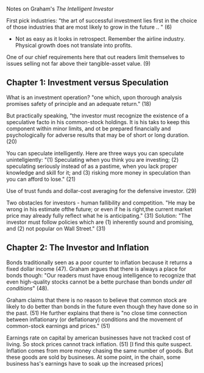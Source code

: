 
Notes on Graham's *The Intelligent Investor*


First pick industries: "the art of successful investment lies first in the choice of those industries that are most likely to grow in the future .. " (6)
- Not as easy as it looks in retrospect. Remember the airline industry. Physical growth does not translate into profits.

One of our chief requirements here that out readers limit themselves to issues selling not far above their tangible-asset value. (9)

## Chapter 1: Investment versus Speculation

What is an investment operation? "one which, upon thorough analysis promises safety of principle and an adequate return." (18)

But practically speaking, "the investor must recognize the existence of a speculative facto in his common-stock holdings. It is his taks to keep this component within minor limits, and ot be prepared financially and psychologically for adverse results that may be of short or long duration. (20)

You can speculate intelligently. Here are three ways you can speculate unintellgiently: "(1) Speculating when you think you are investing; (2) speculating seriously instead of as a pastime, when you lack proper knowledge and skill for it; and (3) risking more money in speculation than you can afford to lose." (21)

Use of trust funds and dollar-cost averaging for the defensive investor. (29)

Two obstacles for investors - human fallibility and competition. "He may be wrong in his estimate ofthe future; or even if he is right,the current market price may already fully reflect what he is anticipating." (31)
Solution: "The investor must follow policies which are (1) inherently sound and promising, and (2) not popular on Wall Street." (31)

## Chapter 2: The Investor and Inflation

Bonds traditionally seen as a poor counter to inflation because it returns a fixed dollar income (47). Graham argues that there is always a place for bonds though: "Our readers must have enoug intelligence to recognize that even high-quality stocks cannot be a bette purchase than bonds *under all conditions*" (48).

Graham claims that there is no reason to believe that common stock are likely to do better than bonds in the future even though they have done so in the past. (51) He further explains that there is "no close time connection between inflationary (or deflationary) conditions and the movement of common-stock earnings and prices." (51)

Earnings rate on capital by american businesses have not tracked cost of living. So stock prices cannot track inflation. (51) [I find this quite suspect. Inflation comes from more money chasing the same number of goods. But these goods are sold by busineses. At some point, in the chain, some business has's earnings have to soak up the increased prices]





